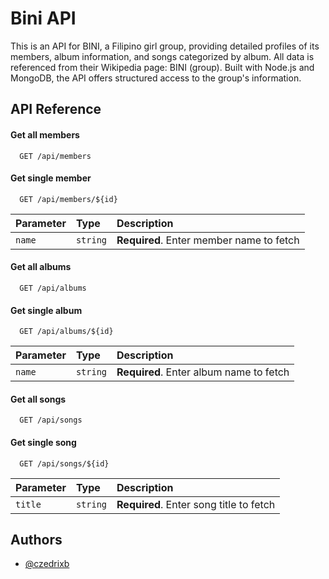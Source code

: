 
# Bini API

This is an API for BINI, a Filipino girl group, providing detailed profiles of its members, album information, and songs categorized by album. All data is referenced from their Wikipedia page: BINI (group). Built with Node.js and MongoDB, the API offers structured access to the group's information.


## API Reference

#### Get all members

```http
  GET /api/members
```

#### Get single member

```http
  GET /api/members/${id}
```

| Parameter | Type     | Description                       |
| :-------- | :------- | :-------------------------------- |
| `name`      | `string` | **Required**. Enter member name to fetch |


#### Get all albums

```http
  GET /api/albums
```

#### Get single album

```http
  GET /api/albums/${id}
```

| Parameter | Type     | Description                       |
| :-------- | :------- | :-------------------------------- |
| `name`      | `string` | **Required**. Enter album name to fetch |


#### Get all songs

```http
  GET /api/songs
```

#### Get single song

```http
  GET /api/songs/${id}
```

| Parameter | Type     | Description                       |
| :-------- | :------- | :-------------------------------- |
| `title`      | `string` | **Required**. Enter song title to fetch |


## Authors

- [@czedrixb](https://github.com/czedrixb)

